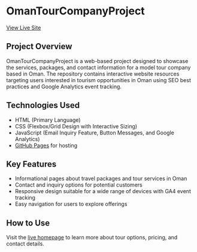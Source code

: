 # OmanTourCompanyProject

[View Live Site](https://imranqureshi25.github.io/OmanTourCompanyProject/)

## Project Overview
OmanTourCompanyProject is a web-based project designed to showcase the services, packages, and contact information for a model tour company based in Oman. The repository contains interactive website resources targeting users interested in tourism opportunities in Oman using SEO best practices and Google Analytics event tracking.

## Technologies Used
- HTML (Primary Language)
- CSS (Flexbox/Grid Design with Interactive Sizing)
- JavaScript (Email Inquiry Feature, Button Messages, and Google Analytics)
- [GitHub Pages](https://imranqureshi25.github.io/OmanTourCompanyProject/) for hosting

## Key Features
- Informational pages about travel packages and tour services in Oman
- Contact and inquiry options for potential customers
- Responsive design suitable for a wide range of devices with GA4 event tracking
- Easy navigation for users to explore offerings 

## How to Use
Visit the [live homepage](https://imranqureshi25.github.io/OmanTourCompanyProject/) to learn more about tour options, pricing, and contact details.
